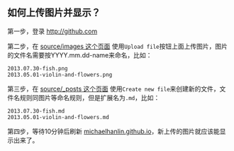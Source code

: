 
## 如何上传图片并显示？

第一步，登录 http://github.com

第二步，在 [source/images 这个页面](https://github.com/michaelhanlin/michaelhanlin.github.io/tree/src/source/images) 使用`Upload file`按钮上面上传图片，图片的文件名需要按YYYY.mm.dd-name来命名，比如：

    2013.07.30-fish.png
    2013.05.01-violin-and-flowers.png

第三步，在 [source/_posts 这个页面](https://github.com/michaelhanlin/michaelhanlin.github.io/tree/src/source/_posts) 使用`Create new file`来创建新的文件，文件名规则同图片等命名规则，但是扩展名为`.md`，比如：

    2013.07.30-fish.md
    2013.05.01-violin-and-flowers.md

第四步，等待10分钟后刷新 [michaelhanlin.github.io](https://michaelhanlin.github.io)，新上传的图片就应该能显示出来了。

